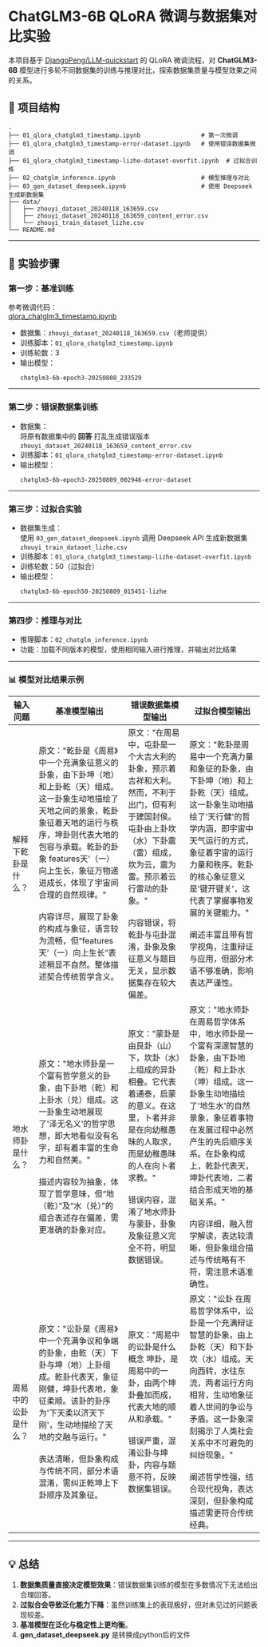 # ChatGLM3-6B QLoRA 微调与数据集对比实验

本项目基于 [DjangoPeng/LLM-quickstart](https://github.com/DjangoPeng/LLM-quickstart) 的 QLoRA 微调流程，对 **ChatGLM3-6B** 模型进行多轮不同数据集的训练与推理对比，探索数据集质量与模型效果之间的关系。

## 📂 项目结构

```
.
├── 01_qlora_chatglm3_timestamp.ipynb                 # 第一次微调
├── 01_qlora_chatglm3_timestamp-error-dataset.ipynb   # 使用错误数据集微调
├── 01_qlora_chatglm3_timestamp-lizhe-dataset-overfit.ipynb  # 过拟合训练
├── 02_chatglm_inference.ipynb                        # 模型推理与对比
├── 03_gen_dataset_deepseek.ipynb                     # 使用 Deepseek 生成新数据集
├── data/
│   ├── zhouyi_dataset_20240118_163659.csv
│   ├── zhouyi_dataset_20240118_163659_content_error.csv
│   └── zhouyi_train_dataset_lizhe.csv
└── README.md
```

---

## 🚀 实验步骤

### **第一步：基准训练**
参考微调代码：  
[qlora_chatglm3_timestamp.ipynb](https://github.com/DjangoPeng/LLM-quickstart/blob/main/chatglm/qlora_chatglm3_timestamp.ipynb)

- 数据集：`zhouyi_dataset_20240118_163659.csv`（老师提供）
- 训练脚本：`01_qlora_chatglm3_timestamp.ipynb`
- 训练轮数：3
- 输出模型：  
  ```
  chatglm3-6b-epoch3-20250808_233529
  ```

---

### **第二步：错误数据集训练**
- 数据集：  
  将原有数据集中的 **回答** 打乱生成错误版本  
  `zhouyi_dataset_20240118_163659_content_error.csv`
- 训练脚本：`01_qlora_chatglm3_timestamp-error-dataset.ipynb`
- 输出模型：  
  ```
  chatglm3-6b-epoch3-20250809_002946-error-dataset
  ```

---

### **第三步：过拟合实验**
- 数据集生成：  
  使用 `03_gen_dataset_deepseek.ipynb` 调用 Deepseek API 生成新数据集  
  `zhouyi_train_dataset_lizhe.csv`
- 训练脚本：`01_qlora_chatglm3_timestamp-lizhe-dataset-overfit.ipynb`
- 训练轮数：50（过拟合）
- 输出模型：  
  ```
  chatglm3-6b-epoch50-20250809_015451-lizhe
  ```

---

### **第四步：推理与对比**
- 推理脚本：`02_chatglm_inference.ipynb`
- 功能：加载不同版本的模型，使用相同输入进行推理，并输出对比结果

---
### 📊 **模型对比结果示例**

| 输入问题 | 基准模型输出 | 错误数据集模型输出 | 过拟合模型输出 |
| --- | --- | --- | --- |
| 解释下乾卦是什么？ | 原文："乾卦是《周易》中一个充满象征意义的卦象，由下卦坤（地）和上卦乾（天）组成。这一卦象生动地描绘了天地之间的景象，乾卦象征着天地的运行与秩序，坤卦则代表大地的包容与承载。乾卦的卦象 features天'（一）向上生长，象征万物递进成长，体现了宇宙间合理的自然规律。"  <br><br>内容详尽，展现了卦象的构成与象征，语言较为流畅，但“features天’（一）向上生长”表述稍显不自然。整体描述契合传统哲学含义。 | 原文："在周易中，屯卦是一个大吉大利的卦象，预示着吉祥和大利。然而，不利于出门，但有利于建国封侯。屯卦由上卦坎（水）下卦震（雷）组成，坎为云，震为雷。预示着云行雷动的卦象。"  <br><br>内容错误，将乾卦与屯卦混淆，卦象及象征意义与题目无关，显示数据集存在较大偏差。 | 原文："乾卦是周易中一个充满力量和象征的卦象，由下卦坤（地）和上卦乾（天）组成。这一卦象生动地描绘了'天行健'的哲学内涵，即宇宙中天气运行的方式，象征着宇宙的运行力量和秩序。乾卦的核心象征意义是'键开键关'，这代表了掌握事物发展的关键能力。"  <br><br>阐述丰富且带有哲学视角，注重辩证与应用，但部分术语不够准确，影响表达严谨性。 |
| 地水师卦是什么？ | 原文："地水师卦是一个富有哲学意义的卦象，由下卦地（乾）和上卦水（兑）组成。这一卦象生动地展现了'泽无名义'的哲学思想，即大地看似没有名字，却有着丰富的生命力和自然美。"  <br><br>描述内容较为抽象，体现了哲学意味，但“地（乾）”及“水（兑）”的组合表述存在偏差，需更准确的卦象对应。 | 原文："蒙卦是由艮卦（山）下，坎卦（水）上组成的异卦相叠。它代表着通泰，启蒙的意义。在这里，卜者并非是在向幼稚愚昧的人取求，而是幼稚愚昧的人在向卜者求教。"  <br><br>错误内容，混淆了地水师卦与蒙卦，卦象及象征意义完全不符，明显数据错误。 | 原文："地水师卦 在周易哲学体系中，地水师卦是一个富有深邃智慧的卦象，由下卦地（乾）和上卦水（坤）组成。这一卦象生动地描绘了'地生水'的自然景象，象征着事物在发展过程中必然产生的先后顺序关系。在卦象构成上，乾卦代表天，坤卦代表地，二者结合形成天地的基础关系。"  <br><br>内容详细，融入哲学解读，表达较清晰，但卦象组合描述与传统略有不符，需注意术语准确性。 |
| 周易中的讼卦是什么？ | 原文："讼卦是《周易》中一个充满争议和争端的卦象，由乾（天）下卦与坤（地）上卦组成。乾卦代表天，象征刚健，坤卦代表地，象征柔顺。该卦的卦序为'下天柔以济天下刚'，生动地描绘了天地的交融与运行。"  <br><br>表达清晰，但卦象构成与传统不同，部分术语混淆，需纠正乾坤上下卦顺序及其象征。 | 原文："周易中的讼卦是什么概念 坤卦，是周易中的一卦，由两个坤卦叠加而成，代表大地的顺从和承载。"  <br><br>错误严重，混淆讼卦与坤卦，内容与题意不符，反映数据集错误。 | 原文："讼卦 在周易哲学体系中，讼卦是一个充满辩证智慧的卦象，由上卦乾（天）和下卦坎（水）组成。天向西转，水往东流，两者运行方向相背，生动地象征着人世间的争讼与矛盾。这一卦象深刻揭示了人类社会关系中不可避免的纠纷现象。"  <br><br>阐述哲学性强，结合现代视角，表达深刻，但卦象构成描述需更符合传统经典。 |




---

## 💡 总结
1. **数据集质量直接决定模型效果**：错误数据集训练的模型在多数情况下无法给出合理回答。  
2. **过拟合会导致泛化能力下降**：虽然训练集上的表现极好，但对未见过的问题表现较差。  
3. **基准模型在泛化与稳定性上更均衡**。
4. **gen_dataset_deepseek.py** 是转换成python后的文件
